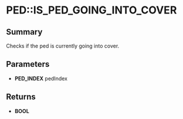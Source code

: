 # PED::IS_PED_GOING_INTO_COVER

## Summary
Checks if the ped is currently going into cover.

## Parameters
* **PED_INDEX** pedIndex

## Returns
* **BOOL**
